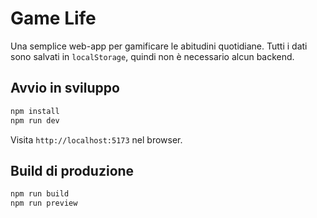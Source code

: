 # Game Life

Una semplice web-app per gamificare le abitudini quotidiane. Tutti i dati sono salvati in `localStorage`, quindi non è necessario alcun backend.

## Avvio in sviluppo

```bash
npm install
npm run dev
```

Visita `http://localhost:5173` nel browser.

## Build di produzione

```bash
npm run build
npm run preview
``` 